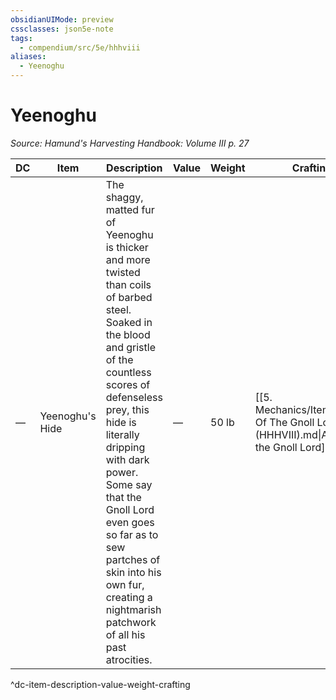 ```yaml
---
obsidianUIMode: preview
cssclasses: json5e-note
tags:
  - compendium/src/5e/hhhviii
aliases:
  - Yeenoghu
---
```

# Yeenoghu
*Source: Hamund's Harvesting Handbook: Volume III p. 27* 

| DC | Item | Description | Value | Weight | Crafting |
|----|------|-------------|-------|--------|----------|
| — | Yeenoghu's Hide | The shaggy, matted fur of Yeenoghu is thicker and more twisted than coils of barbed steel. Soaked in the blood and gristle of the countless scores of defenseless prey, this hide is literally dripping with dark power. Some say that the Gnoll Lord even goes so far as to sew partches of skin into his own fur, creating a nightmarish patchwork of all his past atrocities. | — | 50 lb | [[5. Mechanics/Items/Armor Of The Gnoll Lord (HHHVIII).md\|Armor of the Gnoll Lord]] |
^dc-item-description-value-weight-crafting
